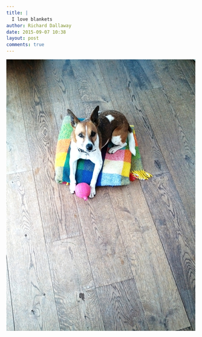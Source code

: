 ```yaml
---
title: |
  I love blankets
author: Richard Dallaway
date: 2015-09-07 10:38
layout: post
comments: true
---
```


<div><a href="/media/tp_IMG_20150907_103735.JPG"><img src="/media/tp_thumb_IMG_20150907_103735.JPG" width="500" height="718"/></a></div>


  
      